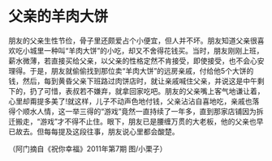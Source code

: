 # 父亲的羊肉大饼

朋友的父亲生性节俭，骨子里还颇爱占个小便宜，但人并不坏。朋友知道父亲很喜欢吃小城里一种叫“羊肉大饼”的小吃，却又不舍得花钱买。当时，朋友刚刚上班，薪水微薄，若直接买给父亲，以父亲的性格定然不肯接受，即使接受，也不会心安理得。于是，朋友就偷偷找到那位卖“羊肉大饼”的远房亲戚，付给他5个大饼的钱，然后，每到黄昏父亲下班路过肉饼店时，就让亲戚喊住父亲，并说这是中午剩下的，扔了可惜，表叔若不嫌弃，就拿回家吃吧。朋友的父亲嘴上客气地谦让着，心里却甭提多美了!就这样，儿子不动声色地付钱，父亲沾沾自喜地吃，亲戚也落得个顺水人情，这一举三得的“游戏”竟然一直持续了一年多，直到那家店铺因为拆迁搬走，“游戏”才不得不止住。眼下，朋友已是腰缠万贯的大老板，他的父亲也早已故去。但每每提及这段往事，朋友说心里都会酸楚。 

（阿门摘自《祝你幸福》2011年第7期 图/小栗子）